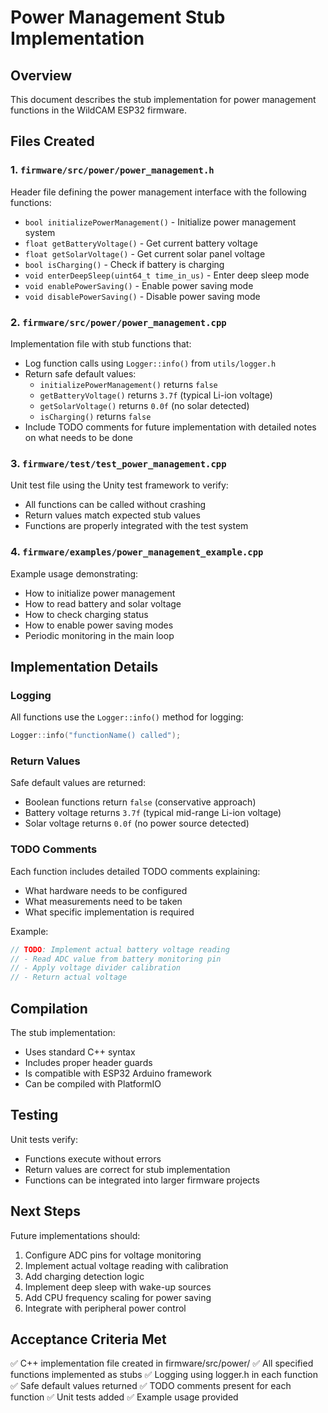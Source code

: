 # Power Management Stub Implementation

## Overview
This document describes the stub implementation for power management functions in the WildCAM ESP32 firmware.

## Files Created

### 1. `firmware/src/power/power_management.h`
Header file defining the power management interface with the following functions:
- `bool initializePowerManagement()` - Initialize power management system
- `float getBatteryVoltage()` - Get current battery voltage
- `float getSolarVoltage()` - Get current solar panel voltage
- `bool isCharging()` - Check if battery is charging
- `void enterDeepSleep(uint64_t time_in_us)` - Enter deep sleep mode
- `void enablePowerSaving()` - Enable power saving mode
- `void disablePowerSaving()` - Disable power saving mode

### 2. `firmware/src/power/power_management.cpp`
Implementation file with stub functions that:
- Log function calls using `Logger::info()` from `utils/logger.h`
- Return safe default values:
  - `initializePowerManagement()` returns `false`
  - `getBatteryVoltage()` returns `3.7f` (typical Li-ion voltage)
  - `getSolarVoltage()` returns `0.0f` (no solar detected)
  - `isCharging()` returns `false`
- Include TODO comments for future implementation with detailed notes on what needs to be done

### 3. `firmware/test/test_power_management.cpp`
Unit test file using the Unity test framework to verify:
- All functions can be called without crashing
- Return values match expected stub values
- Functions are properly integrated with the test system

### 4. `firmware/examples/power_management_example.cpp`
Example usage demonstrating:
- How to initialize power management
- How to read battery and solar voltage
- How to check charging status
- How to enable power saving modes
- Periodic monitoring in the main loop

## Implementation Details

### Logging
All functions use the `Logger::info()` method for logging:
```cpp
Logger::info("functionName() called");
```

### Return Values
Safe default values are returned:
- Boolean functions return `false` (conservative approach)
- Battery voltage returns `3.7f` (typical mid-range Li-ion voltage)
- Solar voltage returns `0.0f` (no power source detected)

### TODO Comments
Each function includes detailed TODO comments explaining:
- What hardware needs to be configured
- What measurements need to be taken
- What specific implementation is required

Example:
```cpp
// TODO: Implement actual battery voltage reading
// - Read ADC value from battery monitoring pin
// - Apply voltage divider calibration
// - Return actual voltage
```

## Compilation
The stub implementation:
- Uses standard C++ syntax
- Includes proper header guards
- Is compatible with ESP32 Arduino framework
- Can be compiled with PlatformIO

## Testing
Unit tests verify:
- Functions execute without errors
- Return values are correct for stub implementation
- Functions can be integrated into larger firmware projects

## Next Steps
Future implementations should:
1. Configure ADC pins for voltage monitoring
2. Implement actual voltage reading with calibration
3. Add charging detection logic
4. Implement deep sleep with wake-up sources
5. Add CPU frequency scaling for power saving
6. Integrate with peripheral power control

## Acceptance Criteria Met
✅ C++ implementation file created in firmware/src/power/
✅ All specified functions implemented as stubs
✅ Logging using logger.h in each function
✅ Safe default values returned
✅ TODO comments present for each function
✅ Unit tests added
✅ Example usage provided
